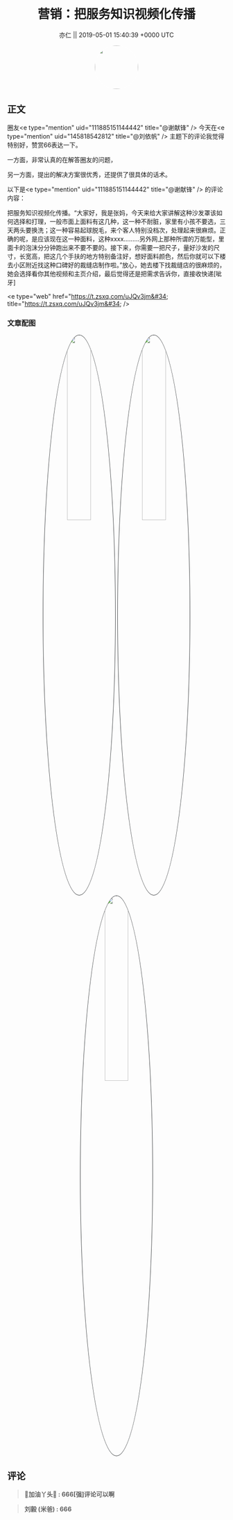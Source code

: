 <h1 align="center">营销：把服务知识视频化传播</h1>




<p align="center">
    <a>亦仁 || 2019-05-01 15:40:39 &#43;0000 UTC</a>
</p>

<div align="center">
    <img src="https://images.zsxq.com/Fn3NQqCN8nuGF86yZPXSbEsl0mb3?e=1590940799&amp;token=kIxbL07-8jAj8w1n4s9zv64FuZZNEATmlU_Vm6zD:pfbNc8W3hS0oYG_hyXXh_rHMHuc=" width="100" height="100" style="border:1px solid;border-radius:50%; color:#ffffff"/>
</div>




## 正文

<div>
圈友&lt;e type=&#34;mention&#34; uid=&#34;111885151144442&#34; title=&#34;@谢献锋&#34; /&gt;     今天在&lt;e type=&#34;mention&#34; uid=&#34;145818542812&#34; title=&#34;@刘依帆&#34; /&gt;     主题下的评论我觉得特别好，赞赏66表达一下。

一方面，非常认真的在解答圈友的问题，

另一方面，提出的解决方案很优秀，还提供了很具体的话术。

以下是&lt;e type=&#34;mention&#34; uid=&#34;111885151144442&#34; title=&#34;@谢献锋&#34; /&gt;     的评论内容： 

把服务知识视频化传播。“大家好，我是张妈，今天来给大家讲解这种沙发罩该如何选择和打理，一般市面上面料有这几种，这一种不耐脏，家里有小孩不要选，三天两头要换洗；这一种容易起球脱毛，来个客人特别没档次，处理起来很麻烦。正确的呢，是应该现在这一种面料，这种xxxx………另外网上那种所谓的万能型，里面卡的泡沫分分钟跑出来不要不要的。接下来，你需要一把尺子，量好沙发的尺寸，长宽高，把这几个手扶的地方特别备注好，想好面料颜色，然后你就可以下楼去小区附近找这种口碑好的裁缝店制作啦。”放心，她去楼下找裁缝店的很麻烦的，她会选择看你其他视频和主页介绍，最后觉得还是把需求告诉你，直接收快递[呲牙]

&lt;e type=&#34;web&#34; href=&#34;https://t.zsxq.com/uJQv3jm&#34; title=&#34;https://t.zsxq.com/uJQv3jm&#34; /&gt;
</div>

### 文章配图

<div class="image" align="center">

<img src="https://images.zsxq.com/FoVKWQyT2Y40LVC-w7EEjp2VBkAv?imageMogr2/auto-orient/thumbnail/800x/format/jpg/blur/1x0/quality/75&amp;e=1590940799&amp;token=kIxbL07-8jAj8w1n4s9zv64FuZZNEATmlU_Vm6zD:NborIBQZfc5HYvnK9FlQyUb0VEE=" width="33%" height="33%" style="border:1px solid;border-radius:50%; color:#3c3f41"/>

<img src="https://images.zsxq.com/FukjX0DPLmRuPGpmXl3L9jHXx7w-?imageMogr2/auto-orient/thumbnail/800x/format/jpg/blur/1x0/quality/75&amp;e=1590940799&amp;token=kIxbL07-8jAj8w1n4s9zv64FuZZNEATmlU_Vm6zD:mgwEozIX4D5Dsokw1baAlWTMAc4=" width="33%" height="33%" style="border:1px solid;border-radius:50%; color:#3c3f41"/>

<img src="https://images.zsxq.com/Fu57D3X7FCTN_ZixKGBCbIj--nlM?imageMogr2/auto-orient/thumbnail/800x/format/jpg/blur/1x0/quality/75&amp;e=1590940799&amp;token=kIxbL07-8jAj8w1n4s9zv64FuZZNEATmlU_Vm6zD:9l7cMlO6xsPqwAWRgNczAwFDESk=" width="33%" height="33%" style="border:1px solid;border-radius:50%; color:#3c3f41"/>

</div>


## 评论

<div align="left">
<div>

<blockquote >
<span> <strong>📖加油丫头💝 : 666[强]评论可以啊 </strong></span>
</blockquote>

<blockquote >
<span> <strong>刘毅 (米爸) : 666 </strong></span>
</blockquote>

</div>
</div>